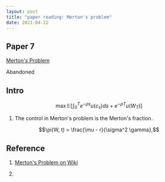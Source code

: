 ```yaml
---
layout: post
title: "paper reading: Merton's problem"
date: 2021-04-22
---
```


## Paper 7

[Merton's Problem](https://teach.business.uq.edu.au/courses/FINM6900/files/module-2/readings/MertonJET.pdf)

Abandoned

## Intro

$$\max \mathbb{E} \big[ \int_0^T e^{-\rho s} u(c_s)ds + e^{-\rho T} u(W_T) \big]$$

1. The control in Merton's problem is the Merton's fraction.

$$\pi(W, t) = \frac{\mu - r}{\sigma^2 \gamma},$$

<!-- $$c(W, t) = ,$$

2. We can give a feedback control form for this problem like:-->

## Reference

1. [Merton's Problem on Wiki](https://en.wikipedia.org/wiki/Merton%27s_portfolio_problem)

2.
